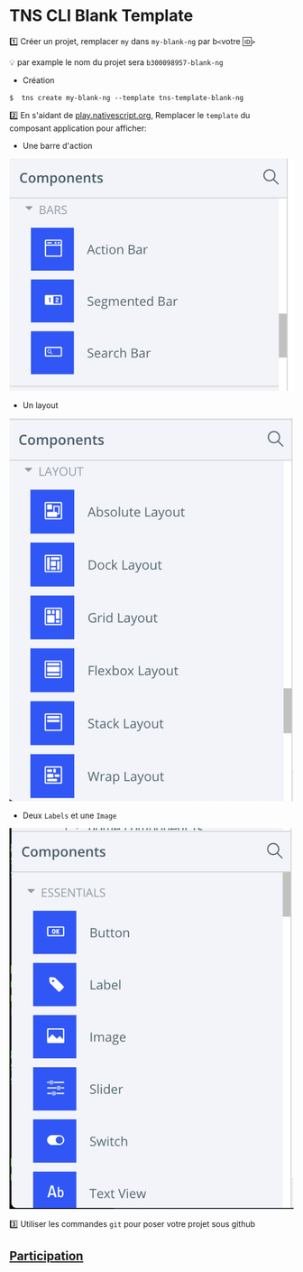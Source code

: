 # TNS CLI Blank Template

:one: Créer un projet, remplacer `my` dans `my-blank-ng` par b`<`votre :id:`>`

:bulb: par example le nom du projet sera `b300098957-blank-ng` 

* Création

```
$  tns create my-blank-ng --template tns-template-blank-ng
```

:two: En s'aidant de [play.nativescript.org](https://play.nativescript.org), Remplacer le `template` du composant application pour afficher:

* Une barre d'action

![image](images/Bars.png)

* Un layout

![image](images/Layouts.png)

* Deux `Labels` et une `Image`

![image](images/Essentials.png)

:three: Utiliser les commandes `git` pour poser votre projet sous github

## [Participation](Participation.md)
